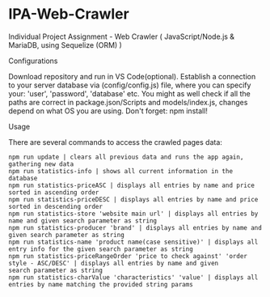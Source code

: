 # IPA-Web-Crawler
Individual Project Assignment - Web Crawler ( JavaScript/Node.js &amp; MariaDB, using Sequelize (ORM) )

Configurations

Download repository and run in VS Code(optional). Establish a connection to your server database via (config/config.js) file, where you can specify your: 'user', 'password', 'database' etc. You might as well check if all the paths are correct in package.json/Scripts and models/index.js, changes depend on what OS you are using.
Don't forget: npm install!

Usage

There are several commands to access the crawled pages data:

    npm run update | clears all previous data and runs the app again, gathering new data
    npm run statistics-info | shows all current information in the database
    npm run statistics-priceASC | displays all entries by name and price sorted in ascending order
    npm run statistics-priceDESC | displays all entries by name and price sorted in descending order
    npm run statistics-store 'website main url' | displays all entries by name and given search parameter as string
    npm run statistics-producer 'brand' | displays all entries by name and given search parameter as string
    npm run statistics-name 'product name(case sensitive)' | displays all entry info for the given search parameter as string
    npm run statistics-priceRangeOrder 'price to check against' 'order style - ASC/DESC' | displays all entries by name and given             search parameter as string
    npm run statistics-charValue 'characteristics' 'value' | displays all entries by name matching the provided string params
